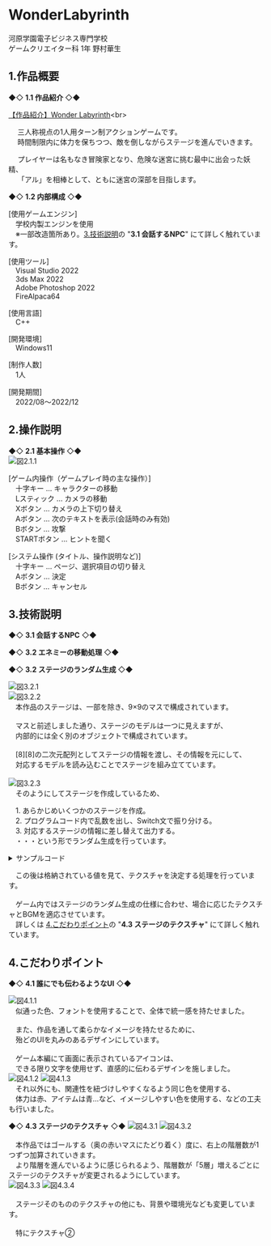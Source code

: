 # WonderLabyrinth
<lead>
河原学園電子ビジネス専門学校 <br>
ゲームクリエイター科 1年 野村華生
</lead>

## 1.作品概要
◆◇ **1.1 作品紹介** ◇◆<br>

 [【作品紹介】Wonder Labyrinth](https://youtu.be/NlRZ1-RVJbg "https://youtu.be/NlRZ1-RVJbg")<br>
 
&emsp; 三人称視点の1人用ターン制アクションゲームです。<br>
&emsp; 時間制限内に体力を保ちつつ、敵を倒しながらステージを進んでいきます。<br>

&emsp; プレイヤーは名もなき冒険家となり、危険な迷宮に挑む最中に出会った妖精、<br>
&emsp; 「アル」を相棒として、ともに迷宮の深部を目指します。<br>

◆◇ **1.2 内部構成** ◇◆<br>

[使用ゲームエンジン]<br>
&emsp;学校内製エンジンを使用 <br>
&emsp;※一部改造箇所あり。[3.技術説明]の "**3.1 会話するNPC**" にて詳しく触れています。

[使用ツール] <br>
&emsp;Visual Studio 2022 <br>
&emsp;3ds Max 2022 <br>
&emsp;Adobe Photoshop 2022 <br>
&emsp;FireAlpaca64 <br>

[使用言語] <br>
&emsp;C++ <br>

[開発環境] <br>
&emsp;Windows11 <br>

[制作人数] <br>
&emsp;1人 <br>

[開発期間] <br>
&emsp;2022/08～2022/12 <br>

## 2.操作説明

◆◇ **2.1 基本操作** ◇◆<br>
![図2.1.1](https://user-images.githubusercontent.com/122655553/213868336-da84f4b4-c8a9-49e5-82e5-40c7954bb47d.png "操作説明") <br>

[ゲーム内操作（ゲームプレイ時の主な操作）] <br>
&emsp;十字キー	   …	キャラクターの移動 <br>
&emsp;Lスティック	…	カメラの移動 <br>
&emsp;Xボタン		   …	カメラの上下切り替え <br>
&emsp;Aボタン		   …	次のテキストを表示(会話時のみ有効) <br>
&emsp;Bボタン	   	…	攻撃 <br>
&emsp;STARTボタン	…	ヒントを聞く <br>

[システム操作 (タイトル、操作説明など)] <br>
&emsp;十字キー	   …	ページ、選択項目の切り替え <br>
&emsp;Aボタン	   	…	決定 <br>
&emsp;Bボタン	   	…	キャンセル <br>

## 3.技術説明

◆◇ **3.1 会話するNPC** ◇◆<br>

◆◇ **3.2 エネミーの移動処理** ◇◆<br>

◆◇ **3.2 ステージのランダム生成** ◇◆<br>

![図3.2.1](https://user-images.githubusercontent.com/122655553/213916571-711b4e4a-fc53-4196-a1e8-3bcf3321fce4.png "一層目のステージ") <br>
![図3.2.2](https://user-images.githubusercontent.com/122655553/213916575-b57d40c3-cce9-426e-afe2-b2bc35a053a9.png "2層目のステージ") <br>
&emsp;本作品のステージは、一部を除き、9×9のマスで構成されています。 <br><br>
&emsp;マスと前述しました通り、ステージのモデルは一つに見えますが、 <br>
&emsp;内部的には全く別のオブジェクトで構成されています。 <br><br>
&emsp;[8][8]の二次元配列としてステージの情報を渡し、その情報を元にして、 <br>
&emsp;対応するモデルを読み込むことでステージを組み立てています。 <br><br>
![図3.2.3](https://user-images.githubusercontent.com/122655553/213916588-924eff1b-a985-4ad6-9d30-c6653c6fba5d.png "実際に使用したステージのモデル") <br>
&emsp;そのようにしてステージを作成しているため、 <br>

&emsp;1.&nbsp;あらかじめいくつかのステージを作成。 <br>
&emsp;2.&nbsp;プログラムコード内で乱数を出し、Switch文で振り分ける。 <br>
&emsp;3.&nbsp;対応するステージの情報に差し替えて出力する。 <br>
&emsp;・・・という形でランダム生成を行っています。
<details>
	<summary>サンプルコード</summary><div>	
	
	
		```
			int stageNum = 2;			// 2次元配列の行と列の値。

			// 1.あらかじめいくつかのステージを作成。
			// 元々のステージのデータ。
			// 本作では配列内に格納している値でテクスチャを指定しています。
			int stage[2][2] = {
			{ 0,0 },
			{ 0,0 },
			};

			// 帰ってきた値が 0 の時このデータを代入する。
			int stage_0[2][2] = {
			{ 0,1 },
			{ 1,0 },
			};

			// 帰ってきた値が 1 の時このデータを代入する。
			int stage_1[2][2] = {
			{ 1,1 },
			{ 1,1 },
			};

			int stageState = rand() % 2;		// 0~1 でランダムな値を返す。			

			// 2.プログラムコード内で乱数を出し、Switch文で振り分ける。
			// ステージ情報を代入する。
			switch (stageState) {
			case 0:
				// 3.対応するステージの情報に差し替えて出力する。
				for (int j = 0; j < stageNum; j++) {
					for (int i = 0; i < stageNum; i++) {
						stage[j][i] = stage_0[j][i];
					}
				}
				break;
			case 1:
				// 3.対応するステージの情報に差し替えて出力する。
				for (int j = 0; j < stageNum; j++) {
					for (int i = 0; i < stageNum; i++) {
						stage[j][i] = stage_1[j][i];
					}
				}

				break;
			}
	
		```
	
</div></details>

&emsp;この後は格納されている値を見て、テクスチャを決定する処理を行っています。 <br><br>
&emsp;ゲーム内ではステージのランダム生成の仕様に合わせ、場合に応じたテクスチャとBGMを適応させています。 <br>
&emsp;詳しくは [4.こだわりポイント]の "**4.3 ステージのテクスチャ**" にて詳しく触れています。 <br>

## 4.こだわりポイント

◆◇ **4.1 誰にでも伝わるようなUI** ◇◆<br>

![図4.1.1](https://user-images.githubusercontent.com/122655553/213916423-6576f885-0525-4e8d-9da6-fdbf708e1026.png "ゲーム内で使用したUI一覧") <br>
&emsp;似通った色、フォントを使用することで、全体で統一感を持たせました。 <br><br>
&emsp;また、作品を通して柔らかなイメージを持たせるために、 <br>
&emsp;殆どのUIを丸みのあるデザインにしています。 <br><br>
&emsp;ゲーム本編にて画面に表示されているアイコンは、 <br>
&emsp;できる限り文字を使用せず、直感的に伝わるデザインを施しました。 <br>
![図4.1.2](https://user-images.githubusercontent.com/122655553/213916498-632df5ec-2178-495d-ab86-fc4e8d457401.png "ゲーム内で使用したアイテムのゲージ")
![図4.1.3](https://user-images.githubusercontent.com/122655553/213916501-5eb41197-cb4c-4b68-b0d7-60199b983daa.png "ゲーム内で登場するアイテム") <br>
&emsp;それ以外にも、関連性を紐づけしやすくなるよう同じ色を使用する、<br>
&emsp;体力は赤、アイテムは青…など、イメージしやすい色を使用する、などの工夫も行いました。<br>

◆◇ **4.3 ステージのテクスチャ** ◇◆
![図4.3.1](https://user-images.githubusercontent.com/122655553/213963486-bad5e8da-445b-4671-9359-ae5cc04ddacb.png "1層目のスクリーンショット")
![図4.3.2](https://user-images.githubusercontent.com/122655553/213963495-45c104d4-72b3-4769-885f-b0bd7c0a3ad4.png "10層目のスクリーンショット") <br><br>
&emsp;本作品ではゴールする（奥の赤いマスにたどり着く）度に、右上の階層数が1つずつ加算されていきます。 <br>
&emsp;より階層を進んでいるように感じられるよう、階層数が「5層」増えるごとにステージのテクスチャが変更されるようにしています。 <br>
![図4.3.3](https://user-images.githubusercontent.com/122655553/213963507-7cb18f85-abfc-4faa-87f7-a48615e09cbb.png "学校内製エンジンを使用したテクスチャ1")
![図4.3.4](https://user-images.githubusercontent.com/122655553/213963512-e9ebb04e-fdd8-4fad-94da-82bc02298760.png "学校内製エンジンを使用したテクスチャ2") <br><br>
&emsp;ステージそのもののテクスチャの他にも、背景や環境光なども変更しています。 <br><br>
&emsp;特にテクスチャ②



[1.作品概要]:https://github.com/nom0531/WonderLabyrinth/blob/main/README.md#1%E4%BD%9C%E5%93%81%E6%A6%82%E8%A6%81
[2.操作説明]:https://github.com/nom0531/WonderLabyrinth/blob/main/README.md#2%E6%93%8D%E4%BD%9C%E8%AA%AC%E6%98%8E
[3.技術説明]:https://github.com/nom0531/WonderLabyrinth/blob/main/README.md#3%E6%8A%80%E8%A1%93%E8%AA%AC%E6%98%8E
[4.こだわりポイント]:https://github.com/nom0531/WonderLabyrinth/blob/main/README.md#4%E3%81%93%E3%81%A0%E3%82%8F%E3%82%8A%E3%83%9D%E3%82%A4%E3%83%B3%E3%83%88
